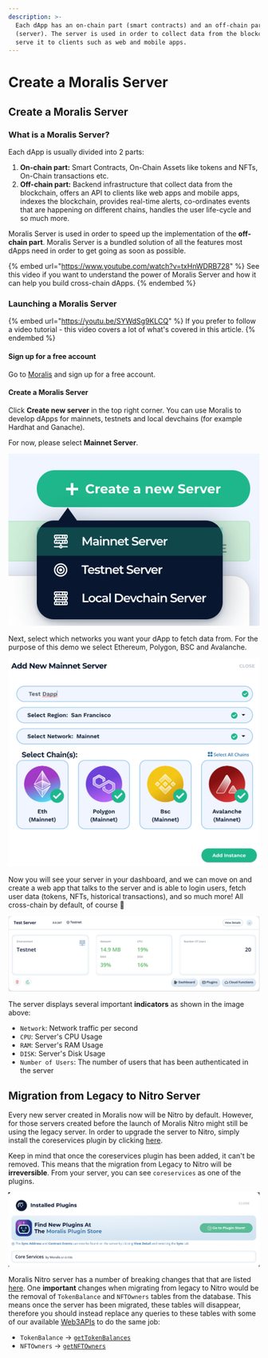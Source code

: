 ```yaml
---
description: >-
  Each dApp has an on-chain part (smart contracts) and an off-chain part
  (server). The server is used in order to collect data from the blockchain and
  serve it to clients such as web and mobile apps.
---
```


# Create a Moralis Server

## Create a Moralis Server

### What is a Moralis Server?

Each dApp is usually divided into 2 parts:

1. **On-chain part:** Smart Contracts, On-Chain Assets like tokens and NFTs, On-Chain transactions etc.
2. **Off-chain part:** Backend infrastructure that collect data from the blockchain, offers an API to clients like web apps and mobile apps, indexes the blockchain, provides real-time alerts, co-ordinates events that are happening on different chains, handles the user life-cycle and so much more.

Moralis Server is used in order to speed up the implementation of the **off-chain part**. Moralis Server is a bundled solution of all the features most dApps need in order to get going as soon as possible.

{% embed url="https://www.youtube.com/watch?v=txHnWDRB728" %}
See this video if you want to understand the power of Moralis Server and how it can help you build cross-chain dApps.
{% endembed %}

### Launching a Moralis Server

{% embed url="https://youtu.be/SYWdSg9KLCQ" %}
If you prefer to follow a video tutorial - this video covers a lot of what's covered in this article.
{% endembed %}

#### Sign up for a free account

Go to [Moralis](https://moralis.io) and sign up for a free account.

#### Create a Moralis Server

Click **Create new server** in the top right corner. You can use Moralis to develop dApps for mainnets, testnets and local devchains (for example Hardhat and Ganache).

For now, please select **Mainnet Server**.

![](<../../.gitbook/assets/Screenshot 2021-10-15 at 16.00.55 (1).png>)

Next, select which networks you want your dApp to fetch data from. For the purpose of this demo we select Ethereum, Polygon, BSC and Avalanche.

![](<../../.gitbook/assets/Screenshot 2021-10-15 at 16.07.28.png>)

Now you will see your server in your dashboard, and we can move on and create a web app that talks to the server and is able to login users, fetch user data (tokens, NFTs, historical transactions), and so much more! All cross-chain by default, of course 🤯

![](<../../.gitbook/assets/Screenshot 2022-02-18 at 13.07.35.png>)

The server displays several important **indicators** as shown in the image above:

- `Network`: Network traffic per second
- `CPU`: Server's CPU Usage
- `RAM`: Server's RAM Usage
- `DISK`: Server's Disk Usage
- `Number of Users`: The number of users that has been authenticated in the server

## Migration from Legacy to Nitro Server

Every new server created in Moralis now will be Nitro by default. However, for those servers created before the launch of Moralis Nitro might still be using the legacy server. In order to upgrade the server to Nitro, simply install the coreservices plugin by clicking [here](https://admin.moralis.io/install/plugin/coreservices).

Keep in mind that once the coreservices plugin has been added, it can't be removed. This means that the migration from Legacy to Nitro will be **irreversible**. From your server, you can see `coreservices` as one of the plugins.

![](<../../.gitbook/assets/Screenshot 2022-02-26 at 20.52.10.png>)

Moralis Nitro server has a number of breaking changes that that are listed [here](https://forum.moralis.io/t/moralis-nitro-is-out/9267). One **important** changes when migrating from legacy to Nitro would be the removal of `TokenBalance` and `NFTOwners` tables from the database. This means once the server has been migrated, these tables will disappear, therefore you should instead replace any queries to these tables with some of our available [Web3APIs](https://docs.moralis.io/moralis-dapp/web3-sdk) to do the same job:

- `TokenBalance` -> [`getTokenBalances`](https://docs.moralis.io/moralis-dapp/web3-sdk/account#gettokenbalances)
- `NFTOwners` -> [`getNFTOwners`](https://docs.moralis.io/moralis-dapp/web3-sdk/token#getnftowners)
